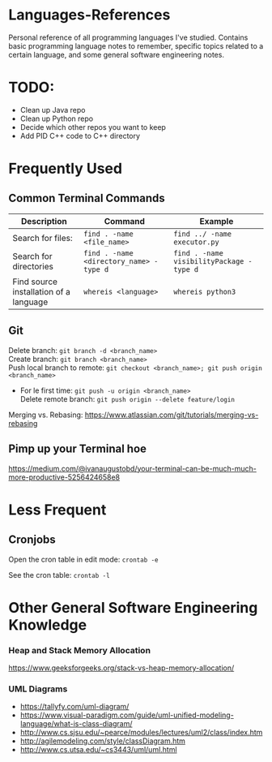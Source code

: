 # Languages-References
Personal reference of all programming languages I've studied. Contains basic programming language notes to remember, specific topics related to a certain language, and some general software engineering notes.

# TODO:
- Clean up Java repo
- Clean up Python repo
- Decide which other repos you want to keep
- Add PID C++ code to C++ directory

# Frequently Used
## Common Terminal Commands
| Description        | Command | Example |
|--------------------|---|---|
| Search for files:  | `find . -name <file_name>`                  | `find ../ -name executor.py` |
| Search for directories | `find . -name <directory_name> -type d` | `find . -name visibilityPackage -type d` |
| Find source installation of a language | `whereis <language>`    | `whereis python3` |
 


## Git
Delete branch: `git branch -d <branch_name>`  
Create branch: `git branch <branch_name>`  
Push local branch to remote: `git checkout <branch_name>; git push origin <branch_name>`  
- For le first time: `git push -u origin <branch_name>`  
Delete remote branch: `git push origin --delete feature/login`  

Merging vs. Rebasing: https://www.atlassian.com/git/tutorials/merging-vs-rebasing

## Pimp up your Terminal hoe
https://medium.com/@ivanaugustobd/your-terminal-can-be-much-much-more-productive-5256424658e8


# Less Frequent
## Cronjobs
Open the cron table in edit mode:
`crontab -e`

See the cron table:
`crontab -l`


# Other General Software Engineering Knowledge

### Heap and Stack Memory Allocation
https://www.geeksforgeeks.org/stack-vs-heap-memory-allocation/

### UML Diagrams
- https://tallyfy.com/uml-diagram/
- https://www.visual-paradigm.com/guide/uml-unified-modeling-language/what-is-class-diagram/
- http://www.cs.sjsu.edu/~pearce/modules/lectures/uml2/class/index.htm
- http://agilemodeling.com/style/classDiagram.htm
- http://www.cs.utsa.edu/~cs3443/uml/uml.html
